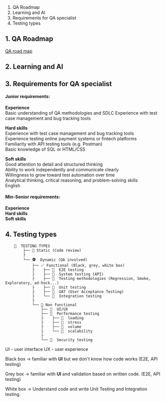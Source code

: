 1. QA Roadmap
2. Learning and AI
3. Requirements for QA specialist
4. Testing types

## 1. QA Roadmap
[QA road map](https://roadmap.sh/qa)

## 2. Learning and AI

## 3. Requirements for QA specialist

#### Junior requirements:  

**Experience**  
Basic understanding of QA methodologies and SDLC 
Experience with test case management and bug tracking tools  

**Hard skills**  
Experience with test case management and bug tracking tools  
Experience testing online payment systems or fintech platforms  
Familiarity with API testing tools (e.g. Postman)  
Basic knowledge of SQL or HTML/CSS  


**Soft skills**  
Good attention to detail and structured thinking  
Ability to work independently and communicate clearly  
Willingness to grow toward test automation over time  
Analytical thinking, critical reasoning, and problem-solving skills  
English  



#### Min-Senior requirements:   

**Experience**  
**Hard skills**  
**Soft skills**  

## 4. Testing types
```
    🧪  TESTING TYPES
        ├── 🧠 Static (Code review)
        ├
        └── 🕵️  Dynamic (QA involved)
            ├── ✅ Functional (Black, grey, white box)
            ├    ├── 🧷  E2E testing
            ├    ├── 🧷  System testing (API)
            ├    ├── 🧷  Testing methodologies (Regression, Smoke, Exploratory, ad-hock...)
            ├    ├── 🧷  Unit testing
            ├    ├── 🧷  UAT (User Acceptance Testing)
            ├    └── 🧷  Integration testing
            ├ 
            └── 🚀 Non functional
                ├── 🧷  UI/UX
                ├── 🧷  Performance testing
                ├    ├── 🧷  loading
                ├    ├── 🧷  stress
                ├    ├── 🧷  volume
                ├    └── 🧷  scalability
                ├
                └── 🧷  Security testing
```
UI - user interface
UX - user experience

Black box -> familiar with **UI** but we don't know how code works
    (E2E, API testing)

Grey box -> familiar with **UI** and validation based on written code.
    (E2E, API testing)

White box -> Understand code and write Unit Testing and Integration testing.



